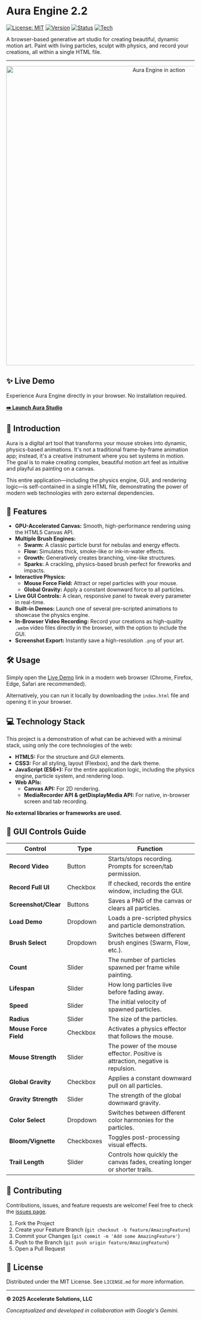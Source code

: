 # Aura Engine 2.2

[![License: MIT](https://img.shields.io/badge/License-MIT-yellow.svg)](https://opensource.org/licenses/MIT)
[![Version](https://img.shields.io/badge/version-2.2-blue.svg)](https://github.com/pgspears/aura)
[![Status](https://img.shields.io/badge/status-active-brightgreen.svg)](https://github.com/pgspears/aura)
[![Tech](https://img.shields.io/badge/tech-HTML%20%7C%20CSS%20%7C%20JS-orange.svg)](https://github.com/pgspears/aura)

A browser-based generative art studio for creating beautiful, dynamic motion art. Paint with living particles, sculpt with physics, and record your creations, all within a single HTML file.

---

<p align="center">
  <img src="https://raw.githubusercontent.com/pgspears/aura/main/aura_demo.gif" alt="Aura Engine in action" width="800"/>
</p>

## ✨ Live Demo

Experience Aura Engine directly in your browser. No installation required.

**[➡️ Launch Aura Studio](https://pgspears.github.io/aura/)**

## 🚀 Introduction

Aura is a digital art tool that transforms your mouse strokes into dynamic, physics-based animations. It's not a traditional frame-by-frame animation app; instead, it's a creative instrument where you set systems in motion. The goal is to make creating complex, beautiful motion art feel as intuitive and playful as painting on a canvas.

This entire application—including the physics engine, GUI, and rendering logic—is self-contained in a single HTML file, demonstrating the power of modern web technologies with zero external dependencies.

## 🌟 Features

-   **GPU-Accelerated Canvas:** Smooth, high-performance rendering using the HTML5 Canvas API.
-   **Multiple Brush Engines:**
    -   **Swarm:** A classic particle burst for nebulas and energy effects.
    -   **Flow:** Simulates thick, smoke-like or ink-in-water effects.
    -   **Growth:** Generatively creates branching, vine-like structures.
    -   **Sparks:** A crackling, physics-based brush perfect for fireworks and impacts.
-   **Interactive Physics:**
    -   **Mouse Force Field:** Attract or repel particles with your mouse.
    -   **Global Gravity:** Apply a constant downward force to all particles.
-   **Live GUI Controls:** A clean, responsive panel to tweak every parameter in real-time.
-   **Built-in Demos:** Launch one of several pre-scripted animations to showcase the physics engine.
-   **In-Browser Video Recording:** Record your creations as high-quality `.webm` video files directly in the browser, with the option to include the GUI.
-   **Screenshot Export:** Instantly save a high-resolution `.png` of your art.

## 🛠️ Usage

Simply open the [Live Demo](https://pgspears.github.io/aura/) link in a modern web browser (Chrome, Firefox, Edge, Safari are recommended).

Alternatively, you can run it locally by downloading the `index.html` file and opening it in your browser.

## 💻 Technology Stack

This project is a demonstration of what can be achieved with a minimal stack, using only the core technologies of the web:

-   **HTML5:** For the structure and GUI elements.
-   **CSS3:** For all styling, layout (Flexbox), and the dark theme.
-   **JavaScript (ES6+):** For the entire application logic, including the physics engine, particle system, and rendering loop.
-   **Web APIs:**
    -   **Canvas API:** For 2D rendering.
    -   **MediaRecorder API & getDisplayMedia API:** For native, in-browser screen and tab recording.

**No external libraries or frameworks are used.**

## 🎨 GUI Controls Guide

| Control              | Type      | Function                                                              |
| -------------------- | --------- | --------------------------------------------------------------------- |
| **Record Video**     | Button    | Starts/stops recording. Prompts for screen/tab permission.            |
| **Record Full UI**   | Checkbox  | If checked, records the entire window, including the GUI.               |
| **Screenshot/Clear** | Buttons   | Saves a PNG of the canvas or clears all particles.                      |
| **Load Demo**        | Dropdown  | Loads a pre-scripted physics and particle demonstration.                |
| **Brush Select**     | Dropdown  | Switches between different brush engines (Swarm, Flow, etc.).           |
| **Count**            | Slider    | The number of particles spawned per frame while painting.               |
| **Lifespan**         | Slider    | How long particles live before fading away.                           |
| **Speed**            | Slider    | The initial velocity of spawned particles.                            |
| **Radius**           | Slider    | The size of the particles.                                            |
| **Mouse Force Field**| Checkbox  | Activates a physics effector that follows the mouse.                  |
| **Mouse Strength**   | Slider    | The power of the mouse effector. Positive is attraction, negative is repulsion. |
| **Global Gravity**   | Checkbox  | Applies a constant downward pull on all particles.                      |
| **Gravity Strength** | Slider    | The strength of the global downward gravity.                          |
| **Color Select**     | Dropdown  | Switches between different color harmonies for the particles.           |
| **Bloom/Vignette**   | Checkboxes| Toggles post-processing visual effects.                               |
| **Trail Length**     | Slider    | Controls how quickly the canvas fades, creating longer or shorter trails. |

## 🤝 Contributing

Contributions, issues, and feature requests are welcome! Feel free to check the [issues page](https://github.com/pgspears/aura/issues).

1.  Fork the Project
2.  Create your Feature Branch (`git checkout -b feature/AmazingFeature`)
3.  Commit your Changes (`git commit -m 'Add some AmazingFeature'`)
4.  Push to the Branch (`git push origin feature/AmazingFeature`)
5.  Open a Pull Request

## 📜 License

Distributed under the MIT License. See `LICENSE.md` for more information.

---

**© 2025 Accelerate Solutions, LLC**

*Conceptualized and developed in collaboration with Google's Gemini.*
